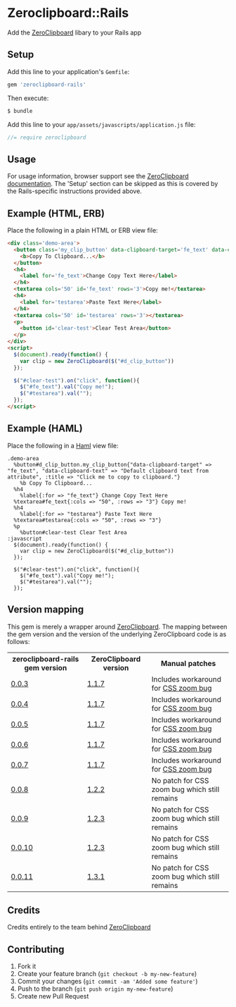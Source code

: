 # Zeroclipboard::Rails

Add the [ZeroClipboard](https://github.com/zeroclipboard/ZeroClipboard) libary to your Rails app

## Setup

Add this line to your application's `Gemfile`:

```ruby
gem 'zeroclipboard-rails'
```

Then execute:

```bash
$ bundle
```

Add this line to your `app/assets/javascripts/application.js` file:

```javascript
//= require zeroclipboard
```

## Usage

For usage information, browser support  see the [ZeroClipboard documentation](https://github.com/zeroclipboard/ZeroClipboard/blob/master/docs/instructions.md). The 'Setup' section can be skipped as this is covered by the Rails-specific instructions provided above.

## Example (HTML, ERB)

Place the following in a plain HTML or ERB view file:

```html
<div class='demo-area'>
  <button class='my_clip_button' data-clipboard-target='fe_text' data-clipboard-text='Default clipboard text from attribute' id='d_clip_button' title='Click me to copy to clipboard.'>
    <b>Copy To Clipboard...</b>
  </button>
  <h4>
    <label for='fe_text'>Change Copy Text Here</label>
  </h4>
  <textarea cols='50' id='fe_text' rows='3'>Copy me!</textarea>
  <h4>
    <label for='testarea'>Paste Text Here</label>
  </h4>
  <textarea cols='50' id='testarea' rows='3'></textarea>
  <p>
    <button id='clear-test'>Clear Test Area</button>
  </p>
</div>
<script>
  $(document).ready(function() {
    var clip = new ZeroClipboard($("#d_clip_button"))
  });

  $("#clear-test").on("click", function(){
    $("#fe_text").val("Copy me!");
    $("#testarea").val("");
  });
</script>
```

## Example (HAML)

Place the following in a [Haml](http://haml.info/) view file:

```haml
.demo-area
  %button#d_clip_button.my_clip_button{"data-clipboard-target" => "fe_text", "data-clipboard-text" => "Default clipboard text from attribute", :title => "Click me to copy to clipboard."}
    %b Copy To Clipboard...
  %h4
    %label{:for => "fe_text"} Change Copy Text Here
  %textarea#fe_text{:cols => "50", :rows => "3"} Copy me!
  %h4
    %label{:for => "testarea"} Paste Text Here
  %textarea#testarea{:cols => "50", :rows => "3"}
  %p
    %button#clear-test Clear Test Area
:javascript
  $(document).ready(function() {
    var clip = new ZeroClipboard($("#d_clip_button"))
  });

  $("#clear-test").on("click", function(){
    $("#fe_text").val("Copy me!");
    $("#testarea").val("");
  });
```

## Version mapping

This gem is merely a wrapper around [ZeroClipboard](https://github.com/zeroclipboard/ZeroClipboard). The mapping between the gem version and the version of the underlying ZeroClipboard code is as follows:

<table>
  <tr>
    <th>zeroclipboard-rails gem version</th>
    <th>ZeroClipboard version</th>
    <th>Manual patches</th>
  </tr>
  <tr>
    <td><a href="https://rubygems.org/gems/zeroclipboard-rails/versions/0.0.3">0.0.3</a></td>
    <td><a href="https://github.com/zeroclipboard/ZeroClipboard/tree/v1.1.7">1.1.7</a></td>
    <td>
       Includes workaround for <a href="https://github.com/zeroclipboard/ZeroClipboard/issues/149">CSS zoom bug</a>
    </td>
  </tr>
  <tr>
    <td><a href="https://rubygems.org/gems/zeroclipboard-rails/versions/0.0.4">0.0.4</a></td>
    <td><a href="https://github.com/zeroclipboard/ZeroClipboard/tree/v1.1.7">1.1.7</a></td>
    <td>
       Includes workaround for <a href="https://github.com/zeroclipboard/ZeroClipboard/issues/149">CSS zoom bug</a>
    </td>
  </tr>
  <tr>
    <td><a href="https://rubygems.org/gems/zeroclipboard-rails/versions/0.0.5">0.0.5</a></td>
    <td><a href="https://github.com/zeroclipboard/ZeroClipboard/tree/v1.1.7">1.1.7</a></td>
    <td>
       Includes workaround for <a href="https://github.com/zeroclipboard/ZeroClipboard/issues/149">CSS zoom bug</a>
    </td>
  </tr>
  <tr>
    <td><a href="https://rubygems.org/gems/zeroclipboard-rails/versions/0.0.6">0.0.6</a></td>
    <td><a href="https://github.com/zeroclipboard/ZeroClipboard/tree/v1.1.7">1.1.7</a></td>
    <td>
       Includes workaround for <a href="https://github.com/zeroclipboard/ZeroClipboard/issues/149">CSS zoom bug</a>
    </td>
  </tr>
  <tr>
    <td><a href="https://rubygems.org/gems/zeroclipboard-rails/versions/0.0.7">0.0.7</a></td>
    <td><a href="https://github.com/zeroclipboard/ZeroClipboard/tree/v1.1.7">1.1.7</a></td>
    <td>
       Includes workaround for <a href="https://github.com/zeroclipboard/ZeroClipboard/issues/149">CSS zoom bug</a>
    </td>
  </tr>
  <tr>
    <td><a href="https://rubygems.org/gems/zeroclipboard-rails/versions/0.0.8">0.0.8</a></td>
    <td><a href="https://github.com/zeroclipboard/ZeroClipboard/tree/v1.2.2">1.2.2</a></td>
    <td>
       No patch for CSS zoom bug which still remains
    </td>
  </tr>
  <tr>
    <td><a href="https://rubygems.org/gems/zeroclipboard-rails/versions/0.0.9">0.0.9</a></td>
    <td><a href="https://github.com/zeroclipboard/ZeroClipboard/tree/v1.2.3">1.2.3</a></td>
    <td>
       No patch for CSS zoom bug which still remains
    </td>
  </tr>
  <tr>
    <td><a href="https://rubygems.org/gems/zeroclipboard-rails/versions/0.0.10">0.0.10</a></td>
    <td><a href="https://github.com/zeroclipboard/ZeroClipboard/tree/v1.2.3">1.2.3</a></td>
    <td>
       No patch for CSS zoom bug which still remains
    </td>
  </tr>
  <tr>
    <td><a href="https://rubygems.org/gems/zeroclipboard-rails/versions/0.0.11">0.0.11</a></td>
    <td><a href="https://github.com/zeroclipboard/ZeroClipboard/tree/v1.3.1">1.3.1</a></td>
    <td>
       No patch for CSS zoom bug which still remains
    </td>
  </tr>
</table>


## Credits

Credits entirely to the team behind [ZeroClipboard](https://github.com/zeroclipboard/ZeroClipboard)

## Contributing

1. Fork it
2. Create your feature branch (`git checkout -b my-new-feature`)
3. Commit your changes (`git commit -am 'Added some feature'`)
4. Push to the branch (`git push origin my-new-feature`)
5. Create new Pull Request
